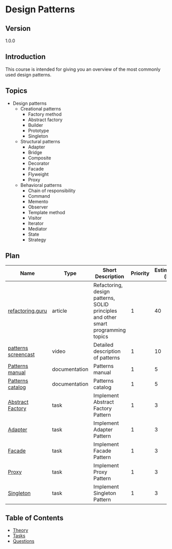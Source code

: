 # Design Patterns

## Version

1.0.0

## Introduction

This course is intended for giving you an overview of the most commonly
used design patterns.

## Topics

* Design patterns
  * Creational patterns
    * Factory method
    * Abstract factory
    * Builder
    * Prototype
    * Singleton
  * Structural patterns
    * Adapter
    * Bridge
    * Composite
    * Decorator
    * Facade
    * Flyweight
    * Proxy
  * Behavioral patterns
    * Chain of responsibility
    * Command
    * Memento
    * Observer
    * Template method
    * Visitor
    * Iterator
    * Mediator
    * State
    * Strategy

## Plan

| Name                                                                                            | Type          | Short Description                                                                 | Priority | Estimation (h) |
| ----------------------------------------------------------------------------------------------- | ------------- | --------------------------------------------------------------------------------- | -------- | -------------- |
| [refactoring.guru](https://refactoring.guru/)                                                   | article       | Refactoring, design patterns, SOLID principles and other smart programming topics | 1        | 40             |
| [patterns screencast](https://www.youtube.com/playlist?list=PLrhzvIcii6GNjpARdnO4ueTUAVR9eMBpc) | video         | Detailed description of patterns                                                  | 1        | 10             |
| [Patterns manual](http://design-pattern.ru/patterns/)                                           | documentation | Patterns manual                                                                   | 1        | 5              |
| [Patterns catalog](https://www.martinfowler.com/eaaCatalog/index.html)                          | documentation | Patterns catalog                                                                  | 1        | 5              |
| [Abstract Factory](./tasks/abstract-factory/readme.md)                                          | task          | Implement Abstract Factory Pattern                                                | 1        | 3              |
| [Adapter](./tasks/adapter/readme.md)                                                            | task          | Implement Adapter Pattern                                                         | 1        | 3              |
| [Facade](./tasks/facade/readme.md)                                                              | task          | Implement Facade Pattern                                                          | 1        | 3              |
| [Proxy](./tasks/proxy/readme.md)                                                                | task          | Implement Proxy Pattern                                                           | 1        | 3              |
| [Singleton](./tasks/singleton/readme.md)                                                        | task          | Implement Singleton Pattern                                                       | 1        | 3              |

## Table of Contents

* [Theory](./theory/readme.md)
* [Tasks](./tasks/readme.md)
* [Questions](./questions/readme.md)

